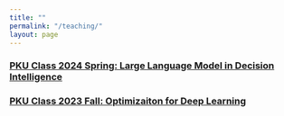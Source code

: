 ```yaml
---
title: ""
permalink: "/teaching/"
layout: page
---
```


### [PKU Class 2024 Spring: Large Language Model in Decision Intelligence](./llm2024.md)
### [PKU Class 2023 Fall: Optimizaiton for Deep Learning](./DLOpt2023.md)
